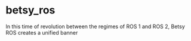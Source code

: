 # betsy_ros
In this time of revolution between the regimes of ROS 1 and ROS 2, Betsy ROS creates a unified banner 
